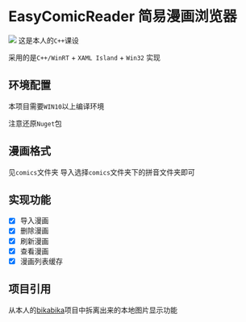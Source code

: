 # EasyComicReader 简易漫画浏览器

![](https://files.catbox.moe/qh57qb.png)
这是本人的`C++`课设

采用的是`C++/WinRT` + `XAML Island` + `Win32` 实现
## 环境配置
本项目需要`WIN10`以上编译环境

注意还原`Nuget`包

## 漫画格式
见`comics`文件夹
导入选择`comics`文件夹下的拼音文件夹即可
## 实现功能
- [x] 导入漫画
- [x] 删除漫画
- [x] 刷新漫画
- [x] 查看漫画
- [x] 漫画列表缓存

## 项目引用
从本人的[bikabika](https://github.com/kitUIN/bikabika)项目中拆离出来的本地图片显示功能
